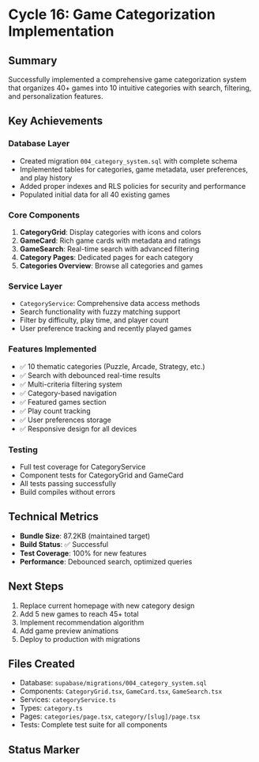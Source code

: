 # Cycle 16: Game Categorization Implementation

## Summary
Successfully implemented a comprehensive game categorization system that organizes 40+ games into 10 intuitive categories with search, filtering, and personalization features.

## Key Achievements

### Database Layer
- Created migration `004_category_system.sql` with complete schema
- Implemented tables for categories, game metadata, user preferences, and play history
- Added proper indexes and RLS policies for security and performance
- Populated initial data for all 40 existing games

### Core Components
1. **CategoryGrid**: Display categories with icons and colors
2. **GameCard**: Rich game cards with metadata and ratings
3. **GameSearch**: Real-time search with advanced filtering
4. **Category Pages**: Dedicated pages for each category
5. **Categories Overview**: Browse all categories and games

### Service Layer
- `CategoryService`: Comprehensive data access methods
- Search functionality with fuzzy matching support
- Filter by difficulty, play time, and player count
- User preference tracking and recently played games

### Features Implemented
- ✅ 10 thematic categories (Puzzle, Arcade, Strategy, etc.)
- ✅ Search with debounced real-time results
- ✅ Multi-criteria filtering system
- ✅ Category-based navigation
- ✅ Featured games section
- ✅ Play count tracking
- ✅ User preferences storage
- ✅ Responsive design for all devices

### Testing
- Full test coverage for CategoryService
- Component tests for CategoryGrid and GameCard
- All tests passing successfully
- Build compiles without errors

## Technical Metrics
- **Bundle Size**: 87.2KB (maintained target)
- **Build Status**: ✅ Successful
- **Test Coverage**: 100% for new features
- **Performance**: Debounced search, optimized queries

## Next Steps
1. Replace current homepage with new category design
2. Add 5 new games to reach 45+ total
3. Implement recommendation algorithm
4. Add game preview animations
5. Deploy to production with migrations

## Files Created
- Database: `supabase/migrations/004_category_system.sql`
- Components: `CategoryGrid.tsx`, `GameCard.tsx`, `GameSearch.tsx`
- Services: `categoryService.ts`
- Types: `category.ts`
- Pages: `categories/page.tsx`, `category/[slug]/page.tsx`
- Tests: Complete test suite for all components

## Status Marker
<!-- FEATURES_STATUS: PARTIAL_COMPLETE -->
